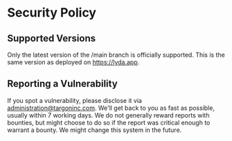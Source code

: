 # Security Policy

## Supported Versions

Only the latest version of the /main branch is officially supported. This is the same version as deployed on https://lyda.app.

## Reporting a Vulnerability

If you spot a vulnerability, please disclose it via administration@targoninc.com. We'll get back to you as fast as possible, usually within 7 working days.
We do not generally reward reports with bounties, but might choose to do so if the report was critical enough to warrant a bounty. We might change this system in the future.
